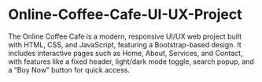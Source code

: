 # Online-Coffee-Cafe-UI-UX-Project
The Online Coffee Cafe is a modern, responsive UI/UX web project built with HTML, CSS, and JavaScript, featuring a Bootstrap-based design. It includes interactive pages such as Home, About, Services, and Contact, with features like a fixed header, light/dark mode toggle, search popup, and a “Buy Now” button for quick access.
